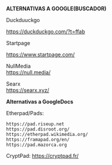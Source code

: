 **ALTERNATIVAS A GOOGLE(BUSCADOR)** 

Duckduuckgo

https://duckduckgo.com/?t=ffab

Startpage

https://www.startpage.com/

NullMedia   
https://null.media/

Searx    
https://searx.xyz/



**Alternativas a GoogleDocs**

Etherpad/Pads:

    https://pad.riseup.net
    https://pad.disroot.org/
    https://etherpad.wikimedia.org/
    https://framapad.org/en/
    https://pad.mazorca.org
    
   
 CryptPad:
    https://cryptpad.fr/
